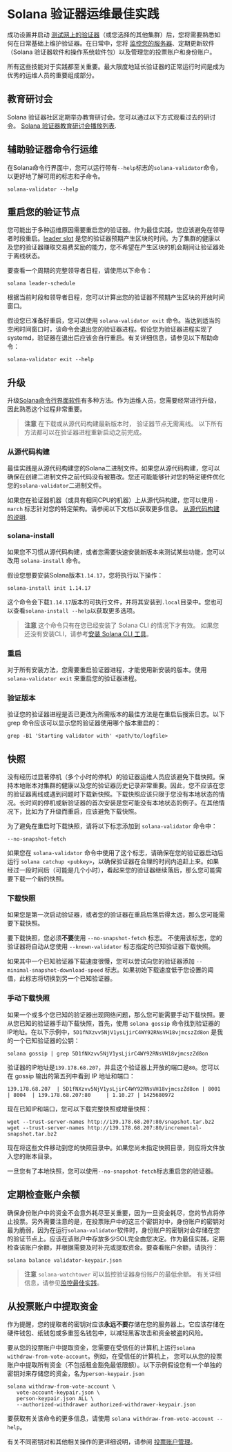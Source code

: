 # Solana 验证器运维最佳实践

成功设置并启动 [测试网上的验证器](https://docs.solanalabs.com/operations/setup-a-validator)（或您选择的其他集群）后，您将需要熟悉如何在日常基础上维护验证器。在日常中，您将 [监控您的服务器](https://docs.solanalabs.com/operations/best-practices/monitoring)、定期更新软件（Solana 验证器软件和操作系统软件包）以及管理您的投票账户和身份账户。

所有这些技能对于实践都至关重要。最大限度地延长验证器的正常运行时间是成为优秀的运维人员的重要组成部分。

## 教育研讨会

Solana 验证器社区定期举办教育研讨会。您可以通过以下方式观看过去的研讨会。
[Solana 验证器教育研讨会播放列表](https://www.youtube.com/watch?v=86zySQ5vGW8&list=PLilwLeBwGuK6jKrmn7KOkxRxS9tvbRa5p).

## 辅助验证器命令行运维

在Solana命令行界面中，您可以运行带有`--help`标志的`solana-validator`命令，以更好地了解可用的标志和子命令。

```
solana-validator --help
```

## 重启您的验证节点

您可能出于多种运维原因需要重启您的验证器。作为最佳实践，您应该避免在领导者时段重启。[leader slot](https://solana.com/docs/terminology#leader-schedule) 是您的验证器预期产生区块的时间。为了集群的健康以及您的验证器赚取交易费奖励的能力，您不希望在产生区块的机会期间让验证器处于离线状态。

要查看一个周期的完整领导者日程，请使用以下命令：

```
solana leader-schedule
```

根据当前时段和领导者日程，您可以计算出您的验证器不预期产生区块的开放时间窗口。

假设您已准备好重启，您可以使用 `solana-validator exit` 命令。当达到适当的空闲时间窗口时，该命令会退出您的验证器进程。假设您为验证器进程实现了 systemd，验证器在退出后应该会自行重启。有关详细信息，请参见以下帮助命令：

```
solana-validator exit --help
```

## 升级

升级[Solana命令行界面软件](https://docs.solanalabs.com/cli/install)有多种方法。作为运维人员，您需要经常进行升级，因此熟悉这个过程非常重要。


> **注意** 在下载或从源代码构建最新版本时，
> 验证器节点无需离线。
> 以下所有方法都可以在验证器进程重新启动之前完成。

### 从源代码构建

最佳实践是从源代码构建您的Solana二进制文件。如果您从源代码构建，您可以确保在创建二进制文件之前代码没有被篡改。您还可能能够针对您的特定硬件优化您的`solana-validator`二进制文件。

如果您在验证器机器（或具有相同CPU的机器）上从源代码构建，您可以使用 `-march` 标志针对您的特定架构。请参阅以下文档以获取更多信息。
[从源代码构建的说明](https://docs.solanalabs.com/cli/install#build-from-source).

### solana-install

如果您不习惯从源代码构建，或者您需要快速安装新版本来测试某些功能，您可以改用 `solana-install` 命令。

假设您想要安装Solana版本`1.14.17`，您将执行以下操作：

```
solana-install init 1.14.17
```

这个命令会下载`1.14.17`版本的可执行文件，并将其安装到`.local`目录中。您也可以查看`solana-install --help`以获取更多选项。

> **注意** 这个命令只有在您已经安装了 Solana CLI 的情况下才有效。
> 如果您还没有安装CLI，请参考[安装 Solana CLI 工具](https://docs.solanalabs.com/cli/install)。

### 重启

对于所有安装方法，您需要重启验证器进程，才能使用新安装的版本。使用 `solana-validator exit` 来重启您的验证器进程。

### 验证版本

验证您的验证器进程是否已更改为所需版本的最佳方法是在重启后搜索日志。以下 grep 命令应该可以显示您的验证器使用哪个版本重启的：

```
grep -B1 'Starting validator with' <path/to/logfile>
```

## 快照

没有经历过显著停机（多个小时的停机）的验证器运维人员应该避免下载快照。保持本地账本对集群的健康以及您的验证器历史记录非常重要。因此，您不应该在您的验证器离线或遇到问题时下载新快照。下载快照应该只限于您没有本地状态的情况。长时间的停机或新验证器的首次安装是您可能没有本地状态的例子。在其他情况下，比如为了升级而重启，应该避免下载快照。

为了避免在重启时下载快照，请将以下标志添加到 `solana-validator` 命令中：

```
--no-snapshot-fetch
```

如果您在 `solana-validator` 命令中使用了这个标志，请确保在您的验证器启动后运行 `solana catchup <pubkey>`，以确保验证器在合理的时间内追赶上来。如果经过一段时间后（可能是几个小时），看起来您的验证器继续落后，那么您可能需要下载一个新的快照。

### 下载快照

如果您是第一次启动验证器，或者您的验证器在重启后落后得太远，那么您可能需要下载快照。

要下载快照，您必须**不要**使用 `--no-snapshot-fetch` 标志。
不使用该标志，您的验证器将自动从您使用 `--known-validator` 标志指定的已知验证器下载快照。

如果其中一个已知验证器下载速度很慢，您可以尝试向您的验证器添加 `--minimal-snapshot-download-speed` 标志。如果初始下载速度低于您设置的阈值，此标志将切换到另一个已知验证器。


### 手动下载快照

如果一个或多个您已知的验证器出现网络问题，那么您可能需要手动下载快照。要从您已知的验证器手动下载快照，首先，使用 `solana gossip` 命令找到验证器的IP地址。在以下示例中，`5D1fNXzvv5NjV1ysLjirC4WY92RNsVH18vjmcszZd8on` 是我的一个已知验证器的公钥：

```
solana gossip | grep 5D1fNXzvv5NjV1ysLjirC4WY92RNsVH18vjmcszZd8on
```

验证器的IP地址是`139.178.68.207`，并且这个验证器上开放的端口是`80`。您可以在 gossip 输出的第五列中看到 IP 地址和端口：

```
139.178.68.207  | 5D1fNXzvv5NjV1ysLjirC4WY92RNsVH18vjmcszZd8on | 8001   | 8004  | 139.178.68.207:80     | 1.10.27 | 1425680972
```

现在已知IP和端口，您可以下载完整快照或增量快照：

```
wget --trust-server-names http://139.178.68.207:80/snapshot.tar.bz2
wget --trust-server-names http://139.178.68.207:80/incremental-snapshot.tar.bz2
```

现在将这些文件移动到您的快照目录中。如果您尚未指定快照目录，则应将文件放入您的账本目录。

一旦您有了本地快照，您可以使用`--no-snapshot-fetch`标志重启您的验证器。

## 定期检查账户余额

确保身份账户中的资金不会意外耗尽至关重要，因为一旦资金耗尽，您的节点将停止投票。另外需要注意的是，在投票账户中的这三个密钥对中，身份账户的密钥对最为脆弱，因为在运行`solana-validator`软件时，身份账户的密钥对会存储在您的验证节点上。应该在该账户中存放多少SOL完全由您决定。作为最佳实践，定期检查该账户余额，并根据需要及时补充或提取资金。要查看账户余额，请执行：

```
solana balance validator-keypair.json
```

> **注意** `solana-watchtower` 可以监控验证器身份账户的最低余额。
> 有关详细信息，请参见[监控最佳实践](https://docs.solanalabs.com/operations/best-practices/monitoring)。

## 从投票账户中提取资金

作为提醒，您的提取者的密钥对应该**永远不要**存储在您的服务器上。它应该存储在硬件钱包、纸钱包或多重签名钱包中，以减轻黑客攻击和资金被盗的风险。

要从您的投票账户中提取资金，您需要在受信任的计算机上运行`solana withdraw-from-vote-account`。例如，在受信任的计算机上，
您可以从您的投票账户中提取所有资金（不包括租金豁免最低限额）。以下示例假设您有一个单独的密钥对来存储您的资金，名为`person-keypair.json`

```
solana withdraw-from-vote-account \
   vote-account-keypair.json \
   person-keypair.json ALL \
   --authorized-withdrawer authorized-withdrawer-keypair.json
```

要获取有关该命令的更多信息，请使用
`solana withdraw-from-vote-account --help`。

有关不同密钥对和其他相关操作的更详细说明，请参阅
[投票账户管理](https://docs.solanalabs.com/operations/guides/vote-accounts)。